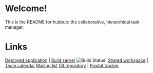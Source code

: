 Welcome!
========

This is the README for hubbub: the collaborative, hierarchical task manager.

Links
=====

[Deployed application](http://hubbub-dev.heroku.com/) |
[Build server](http://travis-ci.org/#!/gdean123/hubbub) ![Build Status](https://secure.travis-ci.org/gdean123/hubbub.png)|
[Shared workspace](https://docs.google.com/open?id=0B4jo8FT8cF-1Y2MzNzQwM2MtZTJkNC00NjY0LTk4YTQtMWQ1ODRhNzg4ZjVl) |
[Team calendar](https://www.google.com/calendar/embed?src=ee63qp0vgqk0jhbb2q6hi29h70%40group.calendar.google.com&ctz=America/Los_Angeles)
[Mailing list](https://groups.google.com/d/forum/hubbub-team)
[Git repository](https://github.com/gdean123/hubbub) |
[Pivotal tracker](https://www.pivotaltracker.com/projects/442563)
